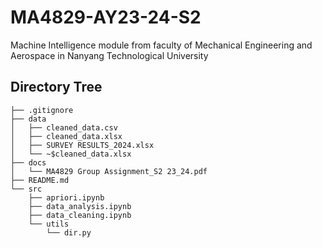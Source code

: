 # MA4829-AY23-24-S2

Machine Intelligence module from faculty of Mechanical Engineering and Aerospace in Nanyang Technological University

## Directory Tree ##

    ├── .gitignore
    ├── data
    │   ├── cleaned_data.csv
    │   ├── cleaned_data.xlsx
    │   ├── SURVEY RESULTS_2024.xlsx
    │   └── ~$cleaned_data.xlsx
    ├── docs
    │   └── MA4829 Group Assignment_S2 23_24.pdf
    ├── README.md
    └── src
        ├── apriori.ipynb
        ├── data_analysis.ipynb
        ├── data_cleaning.ipynb
        └── utils
            └── dir.py
